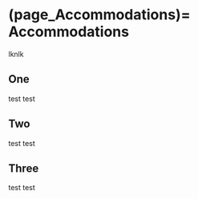 (page_Accommodations)=
Accommodations
=======================

lknlk

## One 

test test

## Two

test test

## Three 

test test